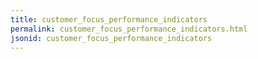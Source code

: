```yaml
---
title: customer_focus_performance_indicators
permalink: customer_focus_performance_indicators.html
jsonid: customer_focus_performance_indicators
---
```

